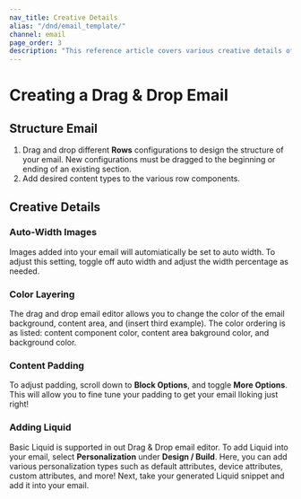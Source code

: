 ```yaml
---
nav_title: Creative Details
alias: "/dnd/email_template/"
channel: email
page_order: 3
description: "This reference article covers various creative details of Drag & Drop editor blocks."
---
```


# Creating a Drag & Drop Email

## Structure Email
1. Drag and drop different __Rows__ configurations to design the structure of your email. New configurations must be dragged to the beginning or ending of an existing section. 
2. Add desired content types to the various row components.

## Creative Details 

### Auto-Width Images

Images added into your email will automiatically be set to auto width. To adjust this setting, toggle off auto width and adjust the width percentage as needed. 

### Color Layering

The drag and drop email editor allows you to change the color of the email background, content area, and (insert third example). The color ordering is as listed: content component color, content area bakground color, and background color. 

### Content Padding

To adjust padding, scroll down to __Block Options__, and toggle __More Options__. This will allow you to fine tune your padding to get your email lloking just right!

### Adding Liquid 

Basic Liquid is supported in out Drag & Drop email editor. To add Liquid into your email, select __Personalization__ under __Design / Build__. Here, you can add various personalization types such as default attributes, device attributes, custom attributes, and more! Next, take your generated Liquid snippet and add it into your email.
